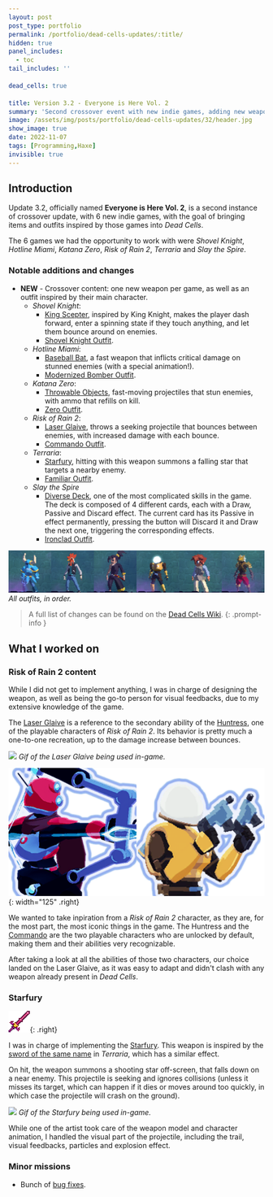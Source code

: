```yaml
---
layout: post
post_type: portfolio
permalink: /portfolio/dead-cells-updates/:title/
hidden: true
panel_includes:
  - toc
tail_includes: ''

dead_cells: true

title: Version 3.2 - Everyone is Here Vol. 2
summary: 'Second crossover event with new indie games, adding new weapons and outfits inspired by those games.'
image: /assets/img/posts/portfolio/dead-cells-updates/32/header.jpg
show_image: true
date: 2022-11-07
tags: [Programming,Haxe]
invisible: true
---
```


## Introduction

Update 3.2, officially named **Everyone is Here Vol. 2**, is a second instance of crossover update, with 6 new indie games, with the goal of bringing items and outfits inspired by those games into _Dead Cells_.

The 6 games we had the opportunity to work with were _Shovel Knight_, _Hotline Miami_, _Katana Zero_, _Risk of Rain 2_, _Terraria_ and _Slay the Spire_.

### Notable additions and changes

- **NEW** - Crossover content: one new weapon per game, as well as an outfit inspired by their main character.
  - _Shovel Knight_:
    - [King Scepter](https://deadcells.wiki.gg/wiki/King_Scepter), inspired by King Knight, makes the player dash forward, enter a spinning state if they touch anything, and let them bounce around on enemies.
    - [Shovel Knight Outfit](https://deadcells.wiki.gg/wiki/Outfits#Shovel_Knight_Outfit).
  - _Hotline Miami_:
    - [Baseball Bat](https://deadcells.wiki.gg/wiki/Baseball_Bat), a fast weapon that inflicts critical damage on stunned enemies (with a special animation!).
    - [Modernized Bomber Outfit](https://deadcells.wiki.gg/wiki/Outfits#Modernized_Bomber_Outfit).
  - _Katana Zero_:
    - [Throwable Objects](https://deadcells.wiki.gg/wiki/Throwable_Objects), fast-moving projectiles that stun enemies, with ammo that refills on kill.
    - [Zero Outfit](https://deadcells.wiki.gg/wiki/Outfits#Zero_Outfit).
  - _Risk of Rain 2_:
    - [Laser Glaive](https://deadcells.wiki.gg/wiki/Laser_Glaive), throws a seeking projectile that bounces between enemies, with increased damage with each bounce.
    - [Commando Outfit](https://deadcells.wiki.gg/wiki/Outfits#Commando_Outfit).
  - _Terraria_:
    - [Starfury](https://deadcells.wiki.gg/wiki/Starfury), hitting with this weapon summons a falling star that targets a nearby enemy.
    - [Familiar Outfit](https://deadcells.wiki.gg/wiki/Outfits#Familiar_Outfit).
  - _Slay the Spire_
    - [Diverse Deck](https://deadcells.wiki.gg/wiki/Diverse_Deck), one of the most complicated skills in the game. The deck is composed of 4 different cards, each with a Draw, Passive and Discard effect. The current card has its Passive in effect permanently, pressing the button will Discard it and Draw the next one, triggering the corresponding effects.
    - [Ironclad Outfit](https://deadcells.wiki.gg/wiki/Outfits#Ironclad_Outfit).

![](/assets/img/posts/portfolio/dead-cells-updates/32/32_all_outfits.png)
_All outfits, in order._

> A full list of changes can be found on the [Dead Cells Wiki](https://deadcells.wiki.gg/wiki/Version_3.2).
{: .prompt-info }

## What I worked on

### Risk of Rain 2 content

While I did not get to implement anything, I was in charge of designing the weapon, as well as being the go-to person for visual feedbacks, due to my extensive knowledge of the game.

The [Laser Glaive](https://deadcells.wiki.gg/wiki/Laser_Glaive) is a reference to the secondary ability of the [Huntress](https://riskofrain2.fandom.com/wiki/Huntress), one of the playable characters of _Risk of Rain 2_. Its behavior is pretty much a one-to-one recreation, up to the damage increase between bounces.

![](/assets/img/posts/portfolio/dead-cells-updates/32/laser_glaive.gif)
_Gif of the Laser Glaive being used in-game._

![](/assets/img/posts/portfolio/dead-cells-updates/32/huntress_commando.png){: width="125" .right}

We wanted to take inpiration from a _Risk of Rain 2_ character, as they are, for the most part, the most iconic things in the game. The Huntress and the [Commando](https://riskofrain2.fandom.com/wiki/Commando) are the two playable characters who are unlocked by default, making them and their abilities very recognizable.

After taking a look at all the abilities of those two characters, our choice landed on the Laser Glaive, as it was easy to adapt and didn't clash with any weapon already present in _Dead Cells_.

### Starfury

![](/assets/img/posts/portfolio/dead-cells-updates/32/starfury_terraria.png){: .right}

I was in charge of implementing the [Starfury](https://deadcells.wiki.gg/wiki/Starfury). This weapon is inspired by the [sword of the same name](https://terraria.fandom.com/wiki/Starfury) in _Terraria_, which has a similar effect. 

On hit, the weapon summons a shooting star off-screen, that falls down on a near enemy. This projectile is seeking and ignores collisions (unless it misses its target, which can happen if it dies or moves around too quickly, in which case the projectile will crash on the ground).

![](/assets/img/posts/portfolio/dead-cells-updates/32/starfury.gif)
_Gif of the Starfury being used in-game._

While one of the artist took care of the weapon model and character animation, I handled the visual part of the projectile, including the trail, visual feedbacks, particles and explosion effect.

### Minor missions

- Bunch of [bug fixes](https://deadcells.wiki.gg/wiki/Version_3.2#Bug_fixes).